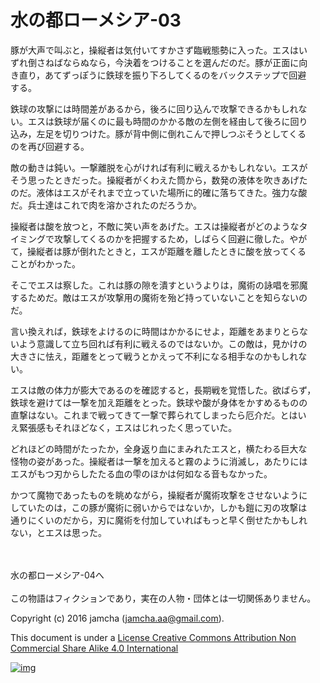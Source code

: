 # 水の都ローメシア-03

豚が大声で叫ぶと，操縦者は気付いてすかさず臨戦態勢に入った。エスはい  
ずれ倒さねばならぬなら，今決着をつけることを選んだのだ。豚が正面に向  
き直り，あてずっぽうに鉄球を振り下ろしてくるのをバックステップで回避  
する。  

鉄球の攻撃には時間差があるから，後ろに回り込んで攻撃できるかもしれな  
い。エスは鉄球が届くのに最も時間のかかる敵の左側を経由して後ろに回り  
込み，左足を切りつけた。豚が背中側に倒れこんで押しつぶそうとしてくる  
のを再び回避する。  

敵の動きは鈍い。一撃離脱を心がければ有利に戦えるかもしれない。エスが  
そう思ったときだった。操縦者がくわえた筒から，数発の液体を吹きあげた  
のだ。液体はエスがそれまで立っていた場所に的確に落ちてきた。強力な酸  
だ。兵士達はこれで肉を溶かされたのだろうか。  

操縦者は酸を放つと，不敵に笑い声をあげた。エスは操縦者がどのようなタ  
イミングで攻撃してくるのかを把握するため，しばらく回避に徹した。やが  
て，操縦者は豚が倒れたときと，エスが距離を離したときに酸を放ってくる  
ことがわかった。  

そこでエスは察した。これは豚の隙を潰すというよりは，魔術の詠唱を邪魔  
するためだ。敵はエスが攻撃用の魔術を殆ど持っていないことを知らないの  
だ。  

言い換えれば，鉄球をよけるのに時間はかかるにせよ，距離をあまりとらな  
いよう意識して立ち回れば有利に戦えるのではないか。この敵は，見かけの  
大きさに怯え，距離をとって戦うとかえって不利になる相手なのかもしれな  
い。  

エスは敵の体力が膨大であるのを確認すると，長期戦を覚悟した。欲ばらず，  
鉄球を避けては一撃を加え距離をとった。鉄球や酸が身体をかすめるものの  
直撃はない。これまで戦ってきて一撃で葬られてしまったら厄介だ。とはい  
え緊張感もそれほどなく，エスはじれったく思っていた。  

どれほどの時間がたったか，全身返り血にまみれたエスと，横たわる巨大な  
怪物の姿があった。操縦者は一撃を加えると霧のように消滅し，あたりには  
エスがもつ刃からしたたる血の雫のほかは何如なる音もなかった。  

かつて魔物であったものを眺めながら，操縦者が魔術攻撃をさせないように  
していたのは，この豚が魔術に弱いからではないか，しかも鎧に刃の攻撃は  
通りにくいのだから，刃に魔術を付加していればもっと早く倒せたかもしれ  
ない，とエスは思った。  

<br>  
<br>  
水の都ローメシア-04へ  

<br>  
<br>  
この物語はフィクションであり，実在の人物・団体とは一切関係ありません。  

Copyright (c) 2016 jamcha (jamcha.aa@gmail.com).  

This document is under a [License Creative Commons Attribution Non Commercial Share Alike 4.0 International](http://creativecommons.org/licenses/by-nc-sa/4.0/deed)  

[![img](http://i.creativecommons.org/l/by-nc-sa/3.0/80x15.png)](http://creativecommons.org/licenses/by-nc-sa/4.0/deed)